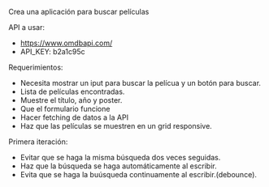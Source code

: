 Crea una aplicación para buscar películas

API a usar:

- https://www.omdbapi.com/
- API_KEY: b2a1c95c


Requerimientos:

- Necesita mostrar un iput para buscar la pelícua y un botón para buscar.
- Lista de películas encontradas.
- Muestre el título, año y poster.
- Que el formulario funcione
- Hacer fetching de datos a la API
- Haz que las películas se muestren en un grid responsive.

Primera iteración:

- Evitar que se haga la misma búsqueda dos veces seguidas.
- Haz que la búsqueda se  haga automáticamente al escribir.
- Evita que se haga la buúsqueda continuamente al escribir.(debounce).







